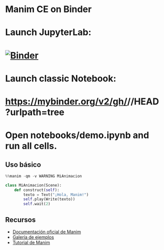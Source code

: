 # Manim CE on Binder
#
# Launch JupyterLab:
# [![Binder](https://mybinder.org/badge_logo.svg)](https://mybinder.org/v2/gh/ErChulo/manim-binder/HEAD?urlpath=lab)
#
# Launch classic Notebook:
# https://mybinder.org/v2/gh/<YOU>/<REPO>/HEAD?urlpath=tree
#
# Open notebooks/demo.ipynb and run all cells.

## Uso básico

```python
%%manim -qm -v WARNING MiAnimacion

class MiAnimacion(Scene):
    def construct(self):
        texto = Text("¡Hola, Manim!")
        self.play(Write(texto))
        self.wait(2)
```

## Recursos

- [Documentación oficial de Manim](https://docs.manim.community/)
- [Galería de ejemplos](https://docs.manim.community/en/stable/examples.html)
- [Tutorial de Manim](https://docs.manim.community/en/stable/tutorials.html)
